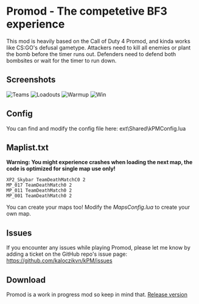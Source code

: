 # Promod - The competetive BF3 experience

This mod is heavily based on the Call of Duty 4 Promod, and kinda works like CS:GO's defusal gametype. Attackers need to kill all enemies or plant the bomb before the timer runs out. Defenders need to defend both bombsites or wait for the timer to run down.

## Screenshots
![Teams](https://github.com/kaloczikvn/kPM/blob/master/assets/teams.jpg?raw=true "Teams")
![Loadouts](https://github.com/kaloczikvn/kPM/blob/master/assets/loadouts.jpg?raw=true "Loadouts")
![Warmup](https://github.com/kaloczikvn/kPM/blob/master/assets/warmup.jpg?raw=true "Warmup")
![Win](https://github.com/kaloczikvn/kPM/blob/master/assets/win.jpg?raw=true "Win")

## Config
You can find and modify the config file here: ext\Shared\kPMConfig.lua

## Maplist.txt
**Warning: You might experience crashes when loading the next map, the code is optimized for single map use only!**

    XP2_Skybar TeamDeathMatchC0 2
    MP_017 TeamDeathMatch0 2
    MP_011 TeamDeathMatch0 2
    MP_001 TeamDeathMatch0 2
You can create your maps too! Modify the *MapsConfig.lua* to create your own map.

## Issues
If you encounter any issues while playing Promod, please let me know by adding a ticket on the GitHub repo's issue page: https://github.com/kaloczikvn/kPM/issues

## Download
Promod is a work in progress mod so keep in mind that.
[Release version](https://community.veniceunleashed.net/uploads/short-url/7hqryTpYuHlROTpVY5o8rU4LLKi.zip)
